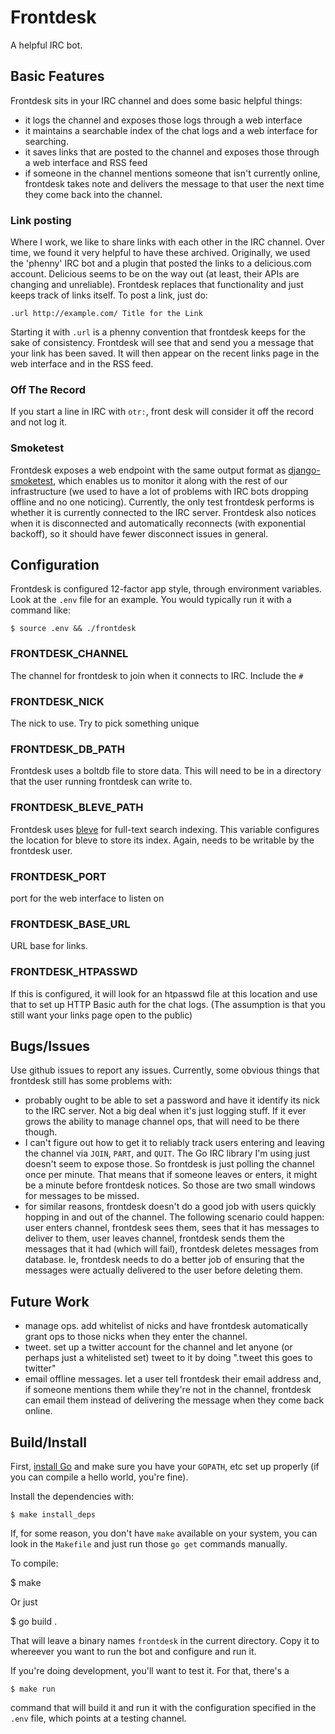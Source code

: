 # Frontdesk

A helpful IRC bot.

## Basic Features

Frontdesk sits in your IRC channel and does some basic helpful things:

* it logs the channel and exposes those logs through a web interface
* it maintains a searchable index of the chat logs and a web interface
  for searching.
* it saves links that are posted to the channel and exposes those
  through a web interface and RSS feed
* if someone in the channel mentions someone that isn't currently
  online, frontdesk takes note and delivers the message to that user
  the next time they come back into the channel.

### Link posting

Where I work, we like to share links with each other in the IRC
channel. Over time, we found it very helpful to have these
archived. Originally, we used the 'phenny' IRC bot and a plugin that
posted the links to a delicious.com account. Delicious seems to be on
the way out (at least, their APIs are changing and
unreliable). Frontdesk replaces that functionality and just keeps
track of links itself. To post a link, just do:

    .url http://example.com/ Title for the Link

Starting it with `.url` is a phenny convention that frontdesk keeps
for the sake of consistency. Frontdesk will see that and send you a
message that your link has been saved. It will then appear on the
recent links page in the web interface and in the RSS feed.

### Off The Record

If you start a line in IRC with `otr:`, front desk will consider it
off the record and not log it.

### Smoketest

Frontdesk exposes a web endpoint with the same output format as
[django-smoketest](https://github.com/ccnmtl/django-smoketest), which
enables us to monitor it along with the rest of our infrastructure (we
used to have a lot of problems with IRC bots dropping offline and no
one noticing). Currently, the only test frontdesk performs is whether
it is currently connected to the IRC server. Frontdesk also notices
when it is disconnected and automatically reconnects (with exponential
backoff), so it should have fewer disconnect issues in general.

## Configuration

Frontdesk is configured 12-factor app style, through environment
variables. Look at the `.env` file for an example. You would typically
run it with a command like:

    $ source .env && ./frontdesk

### FRONTDESK_CHANNEL

The channel for frontdesk to join when it connects to IRC. Include the
`#`

### FRONTDESK_NICK

The nick to use. Try to pick something unique

### FRONTDESK_DB_PATH

Frontdesk uses a boltdb file to store data. This will need to be in a
directory that the user running frontdesk can write to.

### FRONTDESK_BLEVE_PATH

Frontdesk uses [bleve](http://www.blevesearch.com/) for full-text
search indexing. This variable configures the location for bleve to
store its index. Again, needs to be writable by the frontdesk user.

### FRONTDESK_PORT

port for the web interface to listen on

### FRONTDESK_BASE_URL

URL base for links.

### FRONTDESK_HTPASSWD

If this is configured, it will look for an htpasswd file at this
location and use that to set up HTTP Basic auth for the chat
logs. (The assumption is that you still want your links page open to
the public)

## Bugs/Issues

Use github issues to report any issues. Currently, some obvious things
that frontdesk still has some problems with:

* probably ought to be able to set a password and have it identify its
  nick to the IRC server. Not a big deal when it's just logging
  stuff. If it ever grows the ability to manage channel ops, that will
	need to be there though.
* I can't figure out how to get it to reliably track users entering
  and leaving the channel via `JOIN`, `PART`, and `QUIT`. The Go IRC
  library I'm using just doesn't seem to expose those. So frontdesk is
  just polling the channel once per minute. That means that if someone
  leaves or enters, it might be a minute before frontdesk notices. So
  those are two small windows for messages to be missed.
* for similar reasons, frontdesk doesn't do a good job with users
  quickly hopping in and out of the channel. The following scenario
  could happen: user enters channel, frontdesk sees them, sees that it
  has messages to deliver to them, user leaves channel, frontdesk
  sends them the messages that it had (which will fail), frontdesk
  deletes messages from database. Ie, frontdesk needs to do a better
  job of ensuring that the messages were actually delivered to the
  user before deleting them.

## Future Work

* manage ops. add whitelist of nicks and have frontdesk automatically
  grant ops to those nicks when they enter the channel.
* tweet. set up a twitter account for the channel and let anyone (or
  perhaps just a whitelisted set) tweet to it by doing ".tweet this
  goes to twitter"
* email offline messages. let a user tell frontdesk their email
  address and, if someone mentions them while they're not in the
  channel, frontdesk can email them instead of delivering the message
  when they come back online.

## Build/Install

First, [install Go](https://golang.org/doc/install) and make sure you
have your `GOPATH`, etc set up properly (if you can compile a hello
world, you're fine).

Install the dependencies with:

    $ make install_deps

If, for some reason, you don't have `make` available on your system,
you can look in the `Makefile` and just run those `go get` commands
manually.

To compile:

   $ make

Or just

   $ go build .

That will leave a binary names `frontdesk` in the current
directory. Copy it to whereever you want to run the bot and configure
and run it.

If you're doing development, you'll want to test it. For that, there's
a

    $ make run

command that will build it and run it with the configuration specified
in the `.env` file, which points at a testing channel.
